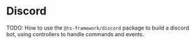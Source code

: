 # Discord

TODO: How to use the `@ts-framework/discord` package to build a discord bot, using controllers to handle commands and
events.
